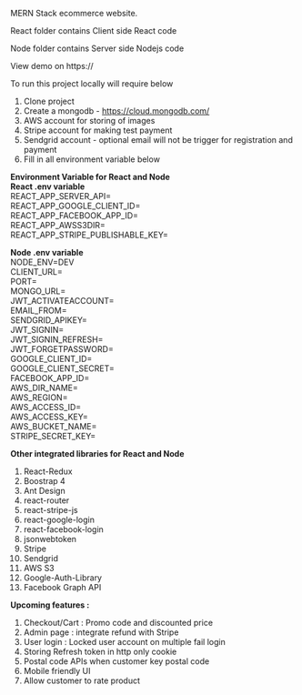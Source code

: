 MERN Stack ecommerce website.

React folder contains Client side React code

Node folder contains Server side Nodejs code

View demo on https://

To run this project locally will require below
1) Clone project
2) Create a mongodb - https://cloud.mongodb.com/
3) AWS account for storing of images
4) Stripe account for making test payment
5) Sendgrid account - optional email will not be trigger for registration and payment
6) Fill in all environment variable below

<b>Environment Variable for React and Node </b>
<br/>
<b>React .env variable</b>
<br/>
REACT_APP_SERVER_API=
<br/>
REACT_APP_GOOGLE_CLIENT_ID=
<br/>
REACT_APP_FACEBOOK_APP_ID=
<br/>
REACT_APP_AWSS3DIR=
<br/>
REACT_APP_STRIPE_PUBLISHABLE_KEY=
<br/>

<b>Node .env variable</b>
<br/>
NODE_ENV=DEV
<br/>
CLIENT_URL=
<br/>
PORT=
<br/>
MONGO_URL=
<br/>
JWT_ACTIVATEACCOUNT=
<br/>
EMAIL_FROM=
<br/>
SENDGRID_APIKEY=
<br/>
JWT_SIGNIN=
<br/>
JWT_SIGNIN_REFRESH=
<br/>
JWT_FORGETPASSWORD=
<br/>
GOOGLE_CLIENT_ID=
<br/>
GOOGLE_CLIENT_SECRET=
<br/>
FACEBOOK_APP_ID=
<br/>
AWS_DIR_NAME=
<br/>
AWS_REGION=
<br/>
AWS_ACCESS_ID=
<br/>
AWS_ACCESS_KEY=
<br/>
AWS_BUCKET_NAME=
<br/>
STRIPE_SECRET_KEY=
<br/>

<b>Other integrated libraries for React and Node</b>
<br/>
1) React-Redux
2) Boostrap 4
3) Ant Design
4) react-router
5) react-stripe-js
6) react-google-login
7) react-facebook-login
8) jsonwebtoken
9) Stripe
10) Sendgrid
11) AWS S3
12) Google-Auth-Library
13) Facebook Graph API

<b>Upcoming features : </b>
1) Checkout/Cart : Promo code and discounted price
2) Admin page : integrate refund with Stripe
3) User login : Locked user account on multiple fail login
4) Storing Refresh token in http only cookie
5) Postal code APIs when customer key postal code
6) Mobile friendly UI
7) Allow customer to rate product
